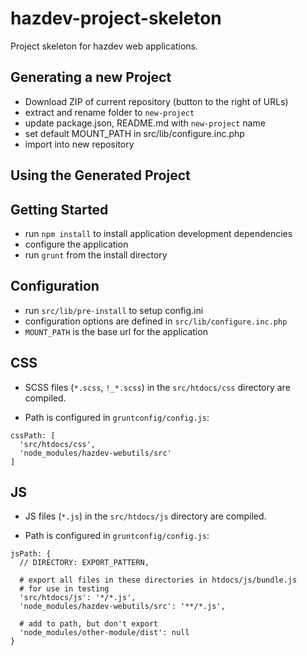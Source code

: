 hazdev-project-skeleton
==============

Project skeleton for hazdev web applications.



Generating a new Project
------------------------

- Download ZIP of current repository (button to the right of URLs)
- extract and rename folder to `new-project`
- update package.json, README.md with `new-project` name
- set default MOUNT_PATH in src/lib/configure.inc.php
- import into new repository


Using the Generated Project
---------------------------

## Getting Started
- run `npm install` to install application development dependencies
- configure the application
- run `grunt` from the install directory

## Configuration
- run `src/lib/pre-install` to setup config.ini
- configuration options are defined in `src/lib/configure.inc.php`
- `MOUNT_PATH` is the base url for the application

## CSS
- SCSS files (`*.scss`, `!_*.scss`) in the `src/htdocs/css` directory are compiled.

- Path is configured in `gruntconfig/config.js`:
```
cssPath: [
  'src/htdocs/css',
  'node_modules/hazdev-webutils/src'
]
```

## JS
- JS files (`*.js`) in the `src/htdocs/js` directory are compiled.

- Path is configured in `gruntconfig/config.js`:
```
jsPath: {
  // DIRECTORY: EXPORT_PATTERN,

  # export all files in these directories in htdocs/js/bundle.js
  # for use in testing
  'src/htdocs/js': '*/*.js',
  'node_modules/hazdev-webutils/src': '**/*.js',

  # add to path, but don't export
  'node_modules/other-module/dist': null
}
```
